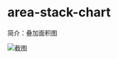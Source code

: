 # area-stack-chart

简介：叠加面积图

![截图](https://img.alicdn.com/tfs/TB13crWidfJ8KJjy0FeXXXKEXXa-1754-994.png)





